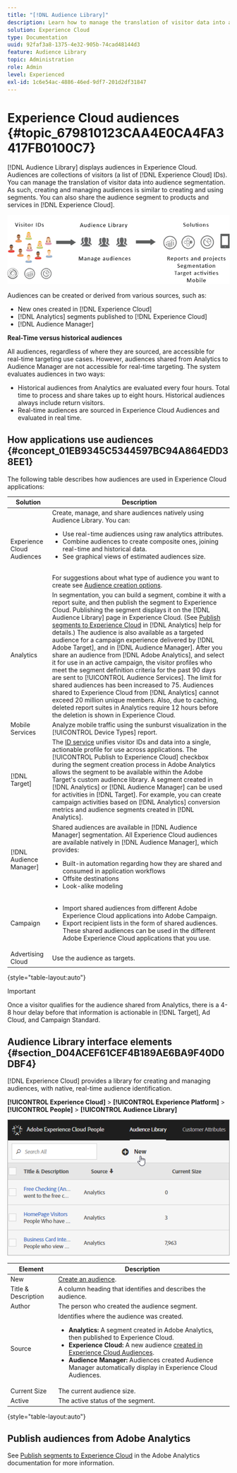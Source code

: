 ```yaml
---
title: "[!DNL Audience Library]"
description: Learn how to manage the translation of visitor data into audience segmentation in Experience Cloud [!DNL Audience Library].
solution: Experience Cloud
type: Documentation
uuid: 92faf3a8-1375-4e32-905b-74cad48144d3
feature: Audience Library
topic: Administration
role: Admin
level: Experienced
exl-id: 1c6e54ac-4886-46ed-9df7-201d2df31847
---
```

# Experience Cloud audiences {#topic_679810123CAA4E0CA4FA3417FB0100C7}

[!DNL Audience Library] displays audiences in Experience Cloud. Audiences are collections of visitors (a list of [!DNL Experience Cloud] IDs). You can manage the translation of visitor data into audience segmentation. As such, creating and managing audiences is similar to creating and using segments. You can also share the audience segment to products and services in [!DNL Experience Cloud]. 

![Experience Cloud audiences](assets/audiences.png) 

Audiences can be created or derived from various sources, such as: 

* New ones created in [!DNL Experience Cloud]
* [!DNL Analytics] segments published to [!DNL Experience Cloud]
* [!DNL Audience Manager]

**Real-Time versus historical audiences**

All audiences, regardless of where they are sourced, are accessible for real-time targeting use cases. However, audiences shared from Analytics to Audience Manager are not accessible for real-time targeting. The system evaluates audiences in two ways: 

* Historical audiences from Analytics are evaluated every four hours. Total time to process and share takes up to eight hours. Historical audiences always include return visitors.
* Real-time audiences are sourced in Experience Cloud Audiences and evaluated in real time.

## How applications use audiences {#concept_01EB9345C5344597BC94A864EDD38EE1}

The following table describes how audiences are used in Experience Cloud applications: 

| Solution | Description |
|--- |--- |
|Experience Cloud Audiences|Create, manage, and share audiences natively using Audience Library. You can:<ul><li>Use real-time audiences using raw analytics attributes.</li><li>Combine audiences to create composite ones, joining real-time and historical data.</li><li>See graphical views of estimated audiences size.</li></ul><br>For suggestions about what type of audience you want to create see [Audience creation options](https://experienceleague.adobe.com/docs/experience-cloud-kcs/kbarticles/KA-16471.html).|
|Analytics|In segmentation, you can build a segment, combine it with a report suite, and then publish the segment to Experience Cloud. Publishing the segment displays it on the [!DNL Audience Library] page in Experience Cloud. (See [Publish segments to Experience Cloud](https://experienceleague.adobe.com/docs/analytics/components/segmentation/segmentation-workflow/seg-publish.html) in [!DNL Analytics] help for details.) The audience is also available as a targeted audience for a campaign experience delivered by [!DNL Adobe Target], and in [!DNL Audience Manager]. After you share an audience from [!DNL Adobe Analytics], and select it for use in an active campaign, the visitor profiles who meet the segment definition criteria for the past 90 days are sent to [!UICONTROL Audience Services]. The limit for shared audiences has been increased to 75. Audiences shared to Experience Cloud from [!DNL Analytics] cannot exceed 20 million unique members. Also, due to caching, deleted report suites in Analytics require 12 hours before the deletion is shown in Experience Cloud.|
|Mobile Services|Analyze mobile traffic using the sunburst visualization in the [!UICONTROL Device Types] report.|
|[!DNL Target]|The [ID service](https://experienceleague.adobe.com/docs/id-service/using/home.html) unifies visitor IDs and data into a single, actionable profile for use across applications. The [!UICONTROL Publish to Experience Cloud] checkbox during the segment creation process in Adobe Analytics allows the segment to be available within the Adobe Target's custom audience library. A segment created in [!DNL Analytics] or [!DNL Audience Manager] can be used for activities in [!DNL Target]. For example, you can create campaign activities based on [!DNL Analytics] conversion metrics and audience segments created in [!DNL Analytics].|
|[!DNL Audience Manager]|Shared audiences are available in [!DNL Audience Manager] segmentation. All Experience Cloud audiences are available natively in [!DNL Audience Manager], which provides:<ul><li>Built-in automation regarding how they are shared and consumed in application workflows</li><li>Offsite destinations</li><li>Look-alike modeling</li></ul>|
|Campaign|<ul><li>Import shared audiences from different Adobe Experience Cloud applications into Adobe Campaign.</li><li>Export recipient lists in the form of shared audiences. These shared audiences can be used in the different Adobe Experience Cloud applications that you use.</li></ul>|
|Advertising Cloud|Use the audience as targets.|

{style="table-layout:auto"}

>[!IMPORTANT]
>
>Once a visitor qualifies for the audience shared from Analytics, there is a 4-8 hour delay before that information is actionable in [!DNL Target], Ad Cloud, and Campaign Standard.

## Audience Library interface elements {#section_D04ACEF61CEF4B189AE6BA9F40D0DBF4}

[!DNL Experience Cloud] provides a library for creating and managing audiences, with native, real-time audience identification. 

**[!UICONTROL Experience Cloud]** > **[!UICONTROL Experience Platform]** > **[!UICONTROL People]** > **[!UICONTROL Audience Library]** 

![Add audience in Audience Library](assets/audience_library.png) 


| Element | Description |
|--- |--- |
|New|[Create an audience](create.md).|
|Title & Description|A column heading that identifies and describes the audience.|
|Author|The person who created the audience segment.|
|Source|Identifies where the audience was created.<ul><li>**Analytics:** A segment created in Adobe Analytics, then published to Experience Cloud.</li><li>**Experience Cloud:** A new audience [created in Experience Cloud Audiences](create.md).</li><li>**Audience Manager:** Audiences created Audience Manager automatically display in Experience Cloud Audiences.</li></ul>|
|Current Size|The current audience size.|
|Active|The active status of the segment.|

{style="table-layout:auto"}

## Publish audiences from Adobe Analytics

See [Publish segments to Experience Cloud](https://experienceleague.adobe.com/en/docs/analytics/components/segmentation/segmentation-workflow/seg-publish) in the Adobe Analytics documentation for more information.
